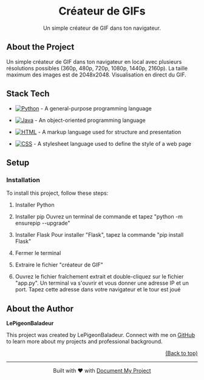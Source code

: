 <a name="readme-top"></a>
<!--
*** Thanks for using Document My Project. (https://github.com/luisvent/document_my_project) 
*** If you have a suggestion that would make this better, please fork  
*** the repo and create a pull request or simply open an issue.
*** Don't forget to give the project a star!
-->


<div align="center">



# Créateur de GIFs

Un simple créateur de GIF dans ton navigateur.

</div>


<!-- LINKS_PLACEHOLDER -->

<!-- TABLE_CONTENT_PLACEHOLDER -->

## About the Project

Un simple créateur de GIF dans ton navigateur en local avec plusieurs résolutions possibles (360p, 480p, 720p, 1080p, 1440p, 2160p). La taille maximum des images est de 2048x2048. Visualisation en direct du GIF. 



## Stack Tech
- [![Python][Python-badge]][Python-url] - A general-purpose programming language

[Python-badge]: https://img.shields.io/badge/Python-3776AB?style=for-the-badge&logo=python
[Python-url]: }
- [![Java][Java-badge]][Java-url] - An object-oriented programming language

[Java-badge]: https://img.shields.io/badge/Java-E76F00?style=for-the-badge&logo=java
[Java-url]: }
- [![HTML][HTML-badge]][HTML-url] - A markup language used for structure and presentation

[HTML-badge]: https://img.shields.io/badge/HTML-E34F26?style=for-the-badge&logo=html
[HTML-url]: }
- [![CSS][CSS-badge]][CSS-url] - A stylesheet language used to define the style of a web page

[CSS-badge]: https://img.shields.io/badge/CSS-264DE4?style=for-the-badge&logo=css
[CSS-url]: }


## ️Setup

### Installation

To install this project, follow these steps:

1. Installer Python

2. Installer pip 
Ouvrez un terminal de commande et tapez "python -m ensurepip --upgrade"

3.  Installer Flask
Pour installer "Flask", tapez la commande "pip install Flask"

4. Fermer le terminal

5. Extraire le fichier "créateur de GIF"

6. Ouvrez le fichier fraîchement extrait et double-cliquez sur le fichier "app.py". Un terminal va s'ouvrir et vous donner une adresse IP et un port. Tapez cette adresse dans votre navigateur et le tour est joué




## About the Author

**LePigeonBaladeur**

This project was created by LePigeonBaladeur. Connect with me on [GitHub](https://github.com/lepigeonbaladeur)  to learn more about my projects and professional background.


<p align="right"><a href="#readme-top">(Back to top)</a></p>

---
 <div align="center">Built with ❤️ with <a href="https://github.com/luisvent/document_my_project">Document My Project</a></div>

